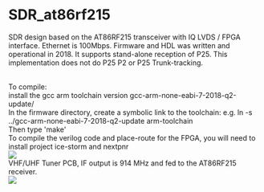 # SDR_at86rf215
SDR design based on the AT86RF215 transceiver with IQ LVDS / FPGA interface. Ethernet is 100Mbps.
Firmware and HDL was written and operational in 2018. It supports stand-alone reception of P25. This implementation does not do P25 P2 or P25 Trunk-tracking.

<BR>To compile:
<BR>install the gcc arm toolchain version gcc-arm-none-eabi-7-2018-q2-update/
<BR>In the firmware directory, create a symbolic link to the toolchain: e.g.  ln -s ../gcc-arm-none-eabi-7-2018-q2-update arm-toolchain
<BR>Then type 'make'
<BR>
To compile the verilog code and place-route for the FPGA, you will need to install project ice-storm and nextpnr
<BR>
<img src="https://raw.githubusercontent.com/tvelliott/SDR_at86rf215/main/images/SDR_at86rf215.png">
<BR>
VHF/UHF Tuner PCB, IF output is 914 MHz and fed to the AT86RF215 receiver.
<BR>
<img src="https://github.com/tvelliott/SDR_at86rf215/blob/main/images/ext_tuner_pcb.png">
